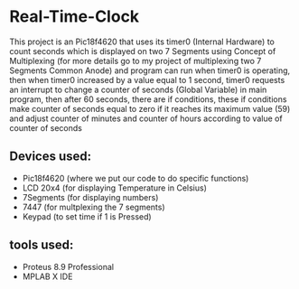 # Real-Time-Clock
This project is an Pic18f4620 that uses its timer0 (Internal Hardware) to count seconds which is displayed on two 7 Segments using Concept of Multiplexing (for more details go to my project of multiplexing two 7 Segments Common Anode) and program can run when timer0 is operating, then when timer0 increased by a value equal to 1 second, timer0 requests an interrupt to change a counter of seconds (Global Variable) in main program, then after 60 seconds, there are if conditions, these if conditions make counter of seconds equal to zero if it reaches its maximum value (59) and adjust counter of minutes and counter of hours according to value of counter of seconds
## Devices used:
+ Pic18f4620 (where we put our code to do specific functions)
+ LCD 20x4 (for displaying Temperature in Celsius)
+ 7Segments (for displaying numbers)
+ 7447 (for multplexing the 7 segments)
+ Keypad (to set time if 1 is Pressed)

## tools used:

+ Proteus 8.9 Professional
+ MPLAB X IDE
